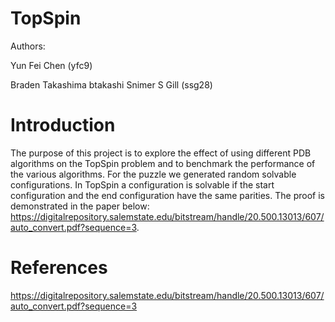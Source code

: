 # TopSpin
Authors:

Yun Fei Chen (yfc9)

Braden Takashima btakashi
Snimer S Gill (ssg28)

# Introduction
The purpose of this project is to explore the effect of using different PDB algorithms on the TopSpin problem and to benchmark the performance of the various algorithms. For the puzzle we generated random solvable configurations. In TopSpin
a configuration is solvable if the start configuration and the end configuration 
have the same parities. The proof is demonstrated in the paper below: https://digitalrepository.salemstate.edu/bitstream/handle/20.500.13013/607/auto_convert.pdf?sequence=3. 

# References

https://digitalrepository.salemstate.edu/bitstream/handle/20.500.13013/607/auto_convert.pdf?sequence=3

